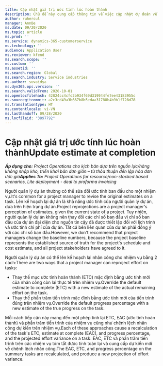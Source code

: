 ```yaml
---
title: Cập nhật giá trị ước tính lúc hoàn thành
description: Chủ đề này cung cấp thông tin về việc cập nhật dự đoán về công sức dành cho một dự án.
author: ruhercul
manager: AnnBe
ms.date: 09/20/2020
ms.topic: article
ms.prod: ''
ms.service: dynamics-365-customerservice
ms.technology: ''
audience: Application User
ms.reviewer: kfend
ms.search.scope: ''
ms.custom: ''
ms.assetid: ''
ms.search.region: Global
ms.search.industry: Service industries
ms.author: suvaidya
ms.dyn365.ops.version: ''
ms.search.validFrom: 2020-10-01
ms.openlocfilehash: 42824cc4cfc2b934f69d319944fe7ee43183955c
ms.sourcegitcommit: a2c3cd49a3b667b8b5edaa31788b4b9b1f728d78
ms.translationtype: HT
ms.contentlocale: vi-VN
ms.lasthandoff: 09/28/2020
ms.locfileid: "3897792"
---
```

# <a name="update-estimate-at-completion"></a><span data-ttu-id="c2a6a-103">Cập nhật giá trị ước tính lúc hoàn thành</span><span class="sxs-lookup"><span data-stu-id="c2a6a-103">Update estimate at completion</span></span>

<span data-ttu-id="c2a6a-104">_**Áp dụng cho:** Project Operations cho kịch bản dựa trên nguồn lực/hàng không nhập kho, triển khai bản đơn giản – từ thỏa thuận đến lập hóa đơn ước giá_</span><span class="sxs-lookup"><span data-stu-id="c2a6a-104">_**Applies To:** Project Operations for resource/non-stocked based scenarios, Lite deployment - deal to proforma invoicing_</span></span>

<span data-ttu-id="c2a6a-105">Người quản lý dự án thường có thể sửa đổi ước tính ban đầu cho một nhiệm vụ.</span><span class="sxs-lookup"><span data-stu-id="c2a6a-105">It's common for a project manager to revise the original estimates on a task.</span></span> <span data-ttu-id="c2a6a-106">Lên kế hoạch lại dự án là khả năng ước tính của người quản lý dự án, dựa trên hiện trạng dự án.</span><span class="sxs-lookup"><span data-stu-id="c2a6a-106">Project reprojections are a project manager's perception of estimates, given the current state of a project.</span></span> <span data-ttu-id="c2a6a-107">Tuy nhiên, người quản lý dự án không nên thay đổi các chỉ số ban đầu vì chỉ số ban đầu của dự án đại diện cho nguồn tin cậy đã được thiết lập đối với lịch trình và ước tính chi phí của dự án. Tất cả bên liên quan của dự án phải đồng ý với các chỉ số ban đầu.</span><span class="sxs-lookup"><span data-stu-id="c2a6a-107">However, we don't recommend that project managers change the baseline numbers, because the project baseline represents the established source of truth for the project's schedule and cost estimate, and all project stakeholders have agreed to it.</span></span>

<span data-ttu-id="c2a6a-108">Người quản lý dự án có thể lên kế hoạch lại nhân công cho nhiệm vụ bằng 2 cách:</span><span class="sxs-lookup"><span data-stu-id="c2a6a-108">There are two ways that a project manager can reproject effort on tasks:</span></span>

- <span data-ttu-id="c2a6a-109">Thay thế mục ước tính hoàn thành (ETC) mặc định bằng ước tính mới của nhân công còn lại thực tế trên nhiệm vụ.</span><span class="sxs-lookup"><span data-stu-id="c2a6a-109">Override the default estimate to complete (ETC) with a new estimate of the actual remaining effort on the task.</span></span> 
- <span data-ttu-id="c2a6a-110">Thay thế phần trăm tiến trình mặc định bằng ước tính mới của tiến trình đúng trên nhiệm vụ.</span><span class="sxs-lookup"><span data-stu-id="c2a6a-110">Override the default progress percentage with a new estimate of the true progress on the task.</span></span>

<span data-ttu-id="c2a6a-111">Mỗi cách tiếp cận này mang đến một phép tính lại ETC, EAC (ước tính hoàn thành) và phần trăm tiến trình của nhiệm vụ cũng như chênh lệch nhân công dự kiến trên nhiệm vụ.</span><span class="sxs-lookup"><span data-stu-id="c2a6a-111">Each of these approaches cause a recalculation of the task's ETC, estimate at complete (EAC), and progress percentage, and the projected effort variance on a task.</span></span> <span data-ttu-id="c2a6a-112">EAC, ETC và phần trăm tiến trình trên các nhiệm vụ tóm tắt được tính toán lại và cung cấp dự kiến mới về chênh lệch nhân công.</span><span class="sxs-lookup"><span data-stu-id="c2a6a-112">The EAC, ETC, and progress percentage on the summary tasks are recalculated, and produce a new projection of effort variance.</span></span>
